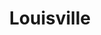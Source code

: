 ---
title: Louisville
crosslinks:
- autotldr
- youtubefactsbot
- bestof
- modhelp
- CollegeBasketball
- videos
- lexington
- alotabot
- AmIFreeToGo
- SubredditDrama
- Kentucky
- livven
- AskReddit
- college
- explainlikeimfive
- LouisvilleCityFC
- trebuchetmemes
- trebuchetmemes_irl
- Urbex
- furry_irl
---